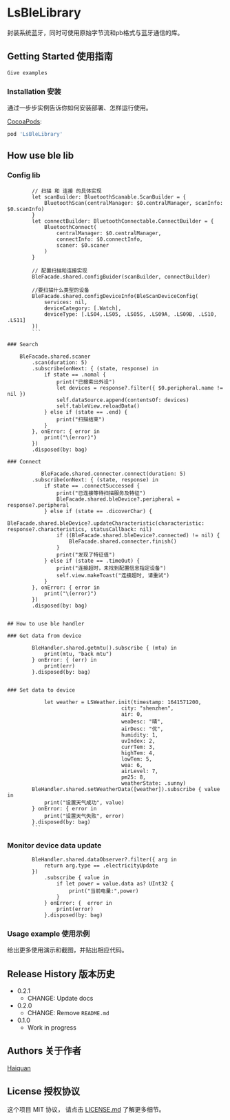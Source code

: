 # LsBleLibrary
 封装系统蓝牙，同时可使用原始字节流和pb格式与蓝牙通信的库。

## Getting Started 使用指南

```
Give examples
```

### Installation 安装

通过一步步实例告诉你如何安装部署、怎样运行使用。

[CocoaPods](https://guides.cocoapods.org/using/using-cocoapods.html):

```sh
pod 'LsBleLibrary'
```
## How use ble lib

### Config lib
```
        // 扫描 和 连接 的具体实现
        let scanBuilder: BluetoothScanable.ScanBuilder = {
            BluetoothScan(centralManager: $0.centralManager, scanInfo: $0.scanInfo)
        }
        let connectBuilder: BluetoothConnectable.ConnectBuilder = {
            BluetoothConnect(
                centralManager: $0.centralManager,
                connectInfo: $0.connectInfo,
                scaner: $0.scaner
            )
        }
        
        // 配置扫描和连接实现
        BleFacade.shared.configBuider(scanBuilder, connectBuilder)
        
        //要扫描什么类型的设备
        BleFacade.shared.configDeviceInfo(BleScanDeviceConfig(
            services: nil,
            deviceCategory: [.Watch],
            deviceType: [.LS04,.LS05, .LS05S, .LS09A, .LS09B, .LS10, .LS11]
        ))
        ```

### Search
```
        BleFacade.shared.scaner
            .scan(duration: 5)
            .subscribe(onNext: { (state, response) in
                if state == .nomal {
                    print("已搜索出外设")
                    let devices = response?.filter({ $0.peripheral.name != nil })
                    self.dataSource.append(contentsOf: devices)
                    self.tableView.reloadData()
                } else if (state == .end) {
                    print("扫描结束")
                }
            }, onError: { error in
                print("\(error)")
            })
            .disposed(by: bag)
```
### Connect
```
               BleFacade.shared.connecter.connect(duration: 5)
            .subscribe(onNext: { (state, response) in
                if state == .connectSuccessed {
                    print("已连接等待扫描服务及特征")
                    BleFacade.shared.bleDevice?.peripheral = response?.peripheral
                } else if (state == .dicoverChar) {
                    BleFacade.shared.bleDevice?.updateCharacteristic(characteristic: response?.characteristics, statusCallback: nil)
                    if ((BleFacade.shared.bleDevice?.connected) != nil) {
                        BleFacade.shared.connecter.finish()
                    }
                    print("发现了特征值")
                } else if (state == .timeOut) {
                    print("连接超时，未找到配置信息指定设备")
                    self.view.makeToast("连接超时, 请重试")
                }
            }, onError: { error in
                print("\(error)")
            })
            .disposed(by: bag)
```

## How to use ble handler

### Get data from device

```
            BleHandler.shared.getmtu().subscribe { (mtu) in
                print(mtu, "back mtu")
            } onError: { (err) in
                print(err)
            }.disposed(by: bag)
```

### Set data to device
```
                let weather = LSWeather.init(timestamp: 1641571200,
                                         city: "shenzhen",
                                         air: 0,
                                         weaDesc: "晴",
                                         airDesc: "优",
                                         humidity: 1,
                                         uvIndex: 2,
                                         currTem: 3,
                                         highTem: 4,
                                         lowTem: 5,
                                         wea: 6,
                                         airLevel: 7,
                                         pm25: 8,
                                         weatherState: .sunny)
            BleHandler.shared.setWeatherData([weather]).subscribe { value in
                print("设置天气成功", value)
            } onError: { error in
                print("设置天气失败", error)
            }.disposed(by: bag)
            ```
### Monitor  device data update

```
        BleHandler.shared.dataObserver?.filter({ arg in
            return arg.type == .electricityUpdate
        })
            .subscribe { value in
                if let power = value.data as? UInt32 {
                    print("当前电量:",power)
                }
            } onError: {  error in
                print(error)
            }.disposed(by: bag)
```

### Usage example 使用示例

给出更多使用演示和截图，并贴出相应代码。

## Release History 版本历史

* 0.2.1
    * CHANGE: Update docs
* 0.2.0
    * CHANGE: Remove `README.md`
* 0.1.0
    * Work in progress

## Authors 关于作者

[Haiquan](https://xiahaiquan.github.io/)

## License 授权协议

这个项目 MIT 协议， 请点击 [LICENSE.md](LICENSE.md) 了解更多细节。
